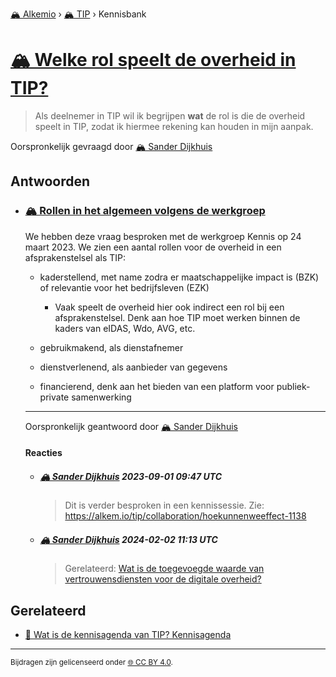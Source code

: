 [🏔️ Alkemio](https://welcome.alkem.io/) › [🏔️ TIP](https://alkem.io/tip/dashboard) › Kennisbank
# [🏔️ Welke rol speelt de overheid in TIP?](https://alkem.io/tip/collaboration/welkerolspeeltde-1008)
>Als deelnemer in TIP wil ik begrijpen **wat** de rol is die de overheid speelt in TIP, zodat ik hiermee rekening kan houden in mijn aanpak.

Oorspronkelijk gevraagd door [🏔️ Sander Dijkhuis](https://alkem.io/user/sander-dijkhuis-3912)
## Antwoorden
- ### <a id="rolleninhetalgeme-1409"></a> [🏔️ Rollen in het algemeen volgens de werkgroep](https://alkem.io/tip/collaboration/welkerolspeeltde-1008/posts/rolleninhetalgeme-1409)
  We hebben deze vraag besproken met de werkgroep Kennis op 24 maart 2023. We zien een aantal rollen voor de overheid in een afsprakenstelsel als TIP:
  
  *   kaderstellend, met name zodra er maatschappelijke impact is (BZK) of relevantie voor het bedrijfsleven (EZK)
  
      *   Vaak speelt de overheid hier ook indirect een rol bij een afsprakenstelsel. Denk aan hoe TIP moet werken binnen de kaders van eIDAS, Wdo, AVG, etc.
  
  *   gebruikmakend, als dienstafnemer
  
  *   dienstverlenend, als aanbieder van gegevens
  
  *   financierend, denk aan het bieden van een platform voor publiek-private samenwerking

  ***
  Oorspronkelijk geantwoord door [🏔️ Sander Dijkhuis](https://alkem.io/tip/collaboration/welkerolspeeltde-1008/posts/rolleninhetalgeme-1409)

  #### Reacties
    - ##### [🏔️ Sander Dijkhuis](https://alkem.io/user/sander-dijkhuis-3912) 2023-09-01 09:47 UTC
      >Dit is verder besproken in een kennissessie. Zie: https://alkem.io/tip/collaboration/hoekunnenweeffect-1138
    - ##### [🏔️ Sander Dijkhuis](https://alkem.io/user/sander-dijkhuis-3912) 2024-02-02 11:13 UTC
      >Gerelateerd: [Wat is de toegevoegde waarde van vertrouwensdiensten voor de digitale overheid?](https://alkem.io/tip/collaboration/watisdetoegevoegd-5977)
## Gerelateerd
- [📌 Wat is de kennisagenda van TIP? Kennisagenda](watisdekennisagen-9941.md#kennisagenda-5711)
* * *
<small>Bijdragen zijn gelicenseerd onder [🌐 CC BY 4.0](https://creativecommons.org/licenses/by/4.0/deed.nl).</small>
